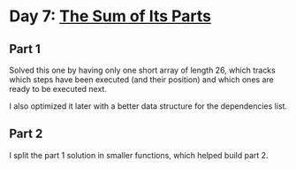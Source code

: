 # Day 7: [The Sum of Its Parts](https://adventofcode.com/2018/day/7)

## Part 1

Solved this one by having only one short array of length 26, which tracks which steps have been executed (and their position) and which ones are ready to be executed next.

I also optimized it later with a better data structure for the dependencies list.

## Part 2

I split the part 1 solution in smaller functions, which helped build part 2.